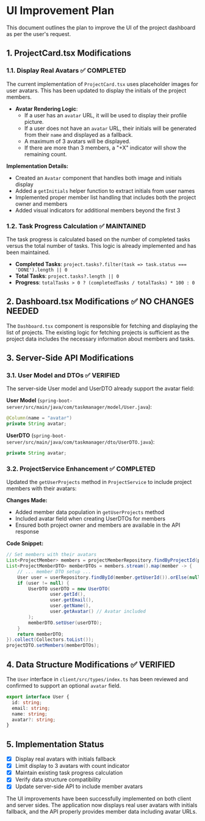 # UI Improvement Plan

This document outlines the plan to improve the UI of the project dashboard as per the user's request.

## 1. ProjectCard.tsx Modifications

### 1.1. Display Real Avatars ✅ COMPLETED

The current implementation of `ProjectCard.tsx` uses placeholder images for user avatars. This has been updated to display the initials of the project members.

- **Avatar Rendering Logic**:
  - If a user has an `avatar` URL, it will be used to display their profile picture.
  - If a user does not have an `avatar` URL, their initials will be generated from their `name` and displayed as a fallback.
  - A maximum of 3 avatars will be displayed.
  - If there are more than 3 members, a "+X" indicator will show the remaining count.

**Implementation Details:**
- Created an `Avatar` component that handles both image and initials display
- Added a `getInitials` helper function to extract initials from user names
- Implemented proper member list handling that includes both the project owner and members
- Added visual indicators for additional members beyond the first 3

### 1.2. Task Progress Calculation ✅ MAINTAINED

The task progress is calculated based on the number of completed tasks versus the total number of tasks. This logic is already implemented and has been maintained.

- **Completed Tasks**: `project.tasks?.filter(task => task.status === 'DONE').length || 0`
- **Total Tasks**: `project.tasks?.length || 0`
- **Progress**: `totalTasks > 0 ? (completedTasks / totalTasks) * 100 : 0`

## 2. Dashboard.tsx Modifications ✅ NO CHANGES NEEDED

The `Dashboard.tsx` component is responsible for fetching and displaying the list of projects. The existing logic for fetching projects is sufficient as the project data includes the necessary information about members and tasks.

## 3. Server-Side API Modifications

### 3.1. User Model and DTOs ✅ VERIFIED

The server-side User model and UserDTO already support the avatar field:

**User Model** (`spring-boot-server/src/main/java/com/taskmanager/model/User.java`):
```java
@Column(name = "avatar")
private String avatar;
```

**UserDTO** (`spring-boot-server/src/main/java/com/taskmanager/dto/UserDTO.java`):
```java
private String avatar;
```

### 3.2. ProjectService Enhancement ✅ COMPLETED

Updated the `getUserProjects` method in `ProjectService` to include project members with their avatars:

**Changes Made:**
- Added member data population in `getUserProjects` method
- Included avatar field when creating UserDTOs for members
- Ensured both project owner and members are available in the API response

**Code Snippet:**
```java
// Set members with their avatars
List<ProjectMember> members = projectMemberRepository.findByProjectId(project.getId());
List<ProjectMemberDTO> memberDTOs = members.stream().map(member -> {
    // ... member DTO setup ...
    User user = userRepository.findById(member.getUserId()).orElse(null);
    if (user != null) {
        UserDTO userDTO = new UserDTO(
                user.getId(),
                user.getEmail(),
                user.getName(),
                user.getAvatar() // Avatar included
        );
        memberDTO.setUser(userDTO);
    }
    return memberDTO;
}).collect(Collectors.toList());
projectDTO.setMembers(memberDTOs);
```

## 4. Data Structure Modifications ✅ VERIFIED

The `User` interface in `client/src/types/index.ts` has been reviewed and confirmed to support an optional `avatar` field.

```typescript
export interface User {
  id: string;
  email: string;
  name: string;
  avatar?: string;
}
```

## 5. Implementation Status

- [x] Display real avatars with initials fallback
- [x] Limit display to 3 avatars with count indicator
- [x] Maintain existing task progress calculation
- [x] Verify data structure compatibility
- [x] Update server-side API to include member avatars

The UI improvements have been successfully implemented on both client and server sides. The application now displays real user avatars with initials fallback, and the API properly provides member data including avatar URLs.
